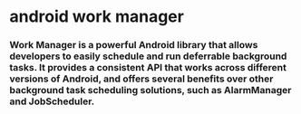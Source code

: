 # android work manager
### Work Manager is a powerful Android library that allows developers to easily schedule and run deferrable background tasks. It provides a consistent API that works across different versions of Android, and offers several benefits over other background task scheduling solutions, such as AlarmManager and JobScheduler.

